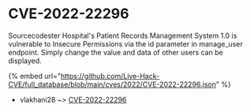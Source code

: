 # CVE-2022-22296

Sourcecodester Hospital's Patient Records Management System 1.0 is vulnerable to Insecure Permissions via the id parameter in manage_user endpoint. Simply change the value and data of other users can be displayed.

{% embed url="https://github.com/Live-Hack-CVE/full_database/blob/main/cves/2022/CVE-2022-22296.json" %}


* vlakhani28 ~> [CVE-2022-22296](https://www.alice-snow.ru/2022/database/cve-2022-22296/cve-2022-22296-vlakhani28)